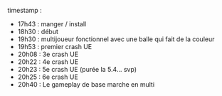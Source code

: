 timestamp :
- 17h43 : manger / install
- 18h30 : début
- 19h30 : multijoueur fonctionnel avec une balle qui fait de la couleur
- 19h53 : premier crash UE
- 20h08 : 3e crash UE
- 20h22 : 4e crash UE
- 20h23 : 5e crash UE (purée la 5.4... svp)
- 20h25 : 6e crash UE
- 20h40 : Le gameplay de base marche en multi